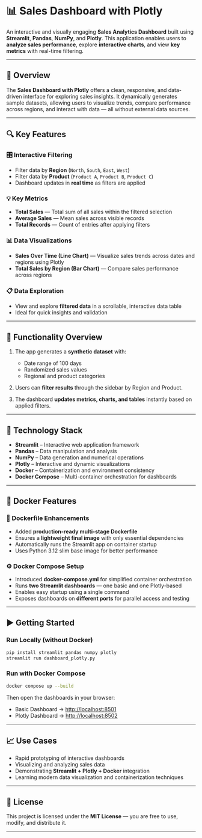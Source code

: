 
# 📊 Sales Dashboard with Plotly

An interactive and visually engaging **Sales Analytics Dashboard** built using **Streamlit**, **Pandas**, **NumPy**, and **Plotly**.
This application enables users to **analyze sales performance**, explore **interactive charts**, and view **key metrics** with real-time filtering.

---

## 🚀 Overview

The **Sales Dashboard with Plotly** offers a clean, responsive, and data-driven interface for exploring sales insights.
It dynamically generates sample datasets, allowing users to visualize trends, compare performance across regions, and interact with data — all without external data sources.

---

## 🔍 Key Features

### 🎛️ Interactive Filtering

* Filter data by **Region** (`North`, `South`, `East`, `West`)
* Filter data by **Product** (`Product A`, `Product B`, `Product C`)
* Dashboard updates in **real time** as filters are applied

### 💡 Key Metrics

* **Total Sales** — Total sum of all sales within the filtered selection
* **Average Sales** — Mean sales across visible records
* **Total Records** — Count of entries after applying filters

### 📊 Data Visualizations

* **Sales Over Time (Line Chart)** — Visualize sales trends across dates and regions using Plotly
* **Total Sales by Region (Bar Chart)** — Compare sales performance across regions

### 📋 Data Exploration

* View and explore **filtered data** in a scrollable, interactive data table
* Ideal for quick insights and validation

---

## 🧠 Functionality Overview

1. The app generates a **synthetic dataset** with:

   * Date range of 100 days  
   * Randomized sales values  
   * Regional and product categories  

2. Users can **filter results** through the sidebar by Region and Product.

3. The dashboard **updates metrics, charts, and tables** instantly based on applied filters.

---

## 🧰 Technology Stack

* **Streamlit** – Interactive web application framework  
* **Pandas** – Data manipulation and analysis  
* **NumPy** – Data generation and numerical operations  
* **Plotly** – Interactive and dynamic visualizations  
* **Docker** – Containerization and environment consistency  
* **Docker Compose** – Multi-container orchestration for dashboards  

---

## 🐳 Docker Features

### 🧩 Dockerfile Enhancements

* Added **production-ready multi-stage Dockerfile**
* Ensures a **lightweight final image** with only essential dependencies
* Automatically runs the Streamlit app on container startup
* Uses Python 3.12 slim base image for better performance

### ⚙️ Docker Compose Setup

* Introduced **docker-compose.yml** for simplified container orchestration  
* Runs **two Streamlit dashboards** — one basic and one Plotly-based  
* Enables easy startup using a single command  
* Exposes dashboards on **different ports** for parallel access and testing  

---

## ▶️ Getting Started

### Run Locally (without Docker)

```bash
pip install streamlit pandas numpy plotly
streamlit run dashboard_plotly.py
````

### Run with Docker Compose

```bash
docker compose up --build
```

Then open the dashboards in your browser:

* Basic Dashboard → [http://localhost:8501](http://localhost:8501)
* Plotly Dashboard → [http://localhost:8502](http://localhost:8502)

---

## 📈 Use Cases

* Rapid prototyping of interactive dashboards
* Visualizing and analyzing sales data
* Demonstrating **Streamlit + Plotly + Docker** integration
* Learning modern data visualization and containerization techniques

---

## 📄 License

This project is licensed under the **MIT License** — you are free to use, modify, and distribute it.

---


